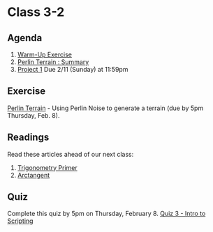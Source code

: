 # Class 3-2

## Agenda

1. [Warm-Up Exercise](https://docs.google.com/document/d/1lUqCl5n5oL5cwMmMi-Mjjh8VXQWfnsd5w6SHAl-UBt4)
1. [Perlin Terrain : Summary](https://docs.google.com/presentation/d/1bEvVQdCZNXKp3FUIXj72e_pOgs5RoQ-Fu3xAMp4SvQg)
1. [Project 1](https://classroom.github.com/a/32NKCERn) Due 2/11 (Sunday) at 11:59pm

## Exercise

[Perlin Terrain](https://classroom.github.com/a/fDgtF0ZR) - Using Perlin Noise to generate a terrain (due by 5pm Thursday, Feb. 8).

## Readings

Read these articles ahead of our next class:

1. [Trigonometry Primer](https://processing.org/tutorials/trig/)
1. [Arctangent](https://processing.org/examples/arctangent.html)


## Quiz

Complete this quiz by 5pm on Thursday, February 8.
[Quiz 3 - Intro to Scripting](https://mycourses.rit.edu/d2l/lms/quizzing/quizzing.d2l?ou=683937&qi=772846)
